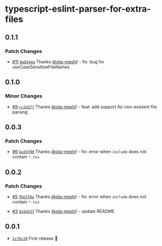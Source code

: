 # typescript-eslint-parser-for-extra-files

## 0.1.1

### Patch Changes

- [#11](https://github.com/ota-meshi/typescript-eslint-parser-for-extra-files/pull/11) [`0e6544a`](https://github.com/ota-meshi/typescript-eslint-parser-for-extra-files/commit/0e6544aa8ae1b1cd54680e79c7dcd67b110d3857) Thanks [@ota-meshi](https://github.com/ota-meshi)! - fix: bug for useCaseSensitiveFileNames

## 0.1.0

### Minor Changes

- [#9](https://github.com/ota-meshi/typescript-eslint-parser-for-extra-files/pull/9) [`cc2a577`](https://github.com/ota-meshi/typescript-eslint-parser-for-extra-files/commit/cc2a577fe87af4dec775ec5caa9fd39adf2f59b4) Thanks [@ota-meshi](https://github.com/ota-meshi)! - feat: add support for non-existent file parsing

## 0.0.3

### Patch Changes

- [#6](https://github.com/ota-meshi/typescript-eslint-parser-for-extra-files/pull/6) [`ba19700`](https://github.com/ota-meshi/typescript-eslint-parser-for-extra-files/commit/ba19700b0892208279484761f6e04d1c2366dd9d) Thanks [@ota-meshi](https://github.com/ota-meshi)! - fix: error when `include` does not contain `*.tsx`

## 0.0.2

### Patch Changes

- [#5](https://github.com/ota-meshi/typescript-eslint-parser-for-extra-files/pull/5) [`fbe3f8a`](https://github.com/ota-meshi/typescript-eslint-parser-for-extra-files/commit/fbe3f8a897b931d07ad5323f17dd48f9c72774f7) Thanks [@ota-meshi](https://github.com/ota-meshi)! - fix: error when `include` does not contain `*.tsx`

- [#3](https://github.com/ota-meshi/typescript-eslint-parser-for-extra-files/pull/3) [`41da537`](https://github.com/ota-meshi/typescript-eslint-parser-for-extra-files/commit/41da5370c7f58d9ffcbdde5f7168d6600c7c8008) Thanks [@ota-meshi](https://github.com/ota-meshi)! - update README

## 0.0.1

- [`1c76c20`](https://github.com/ota-meshi/typescript-eslint-parser-for-extra-files/commit/1c76c20cf7c7617b157356e44eb2dc7e463dfb6f) First release 🎉
